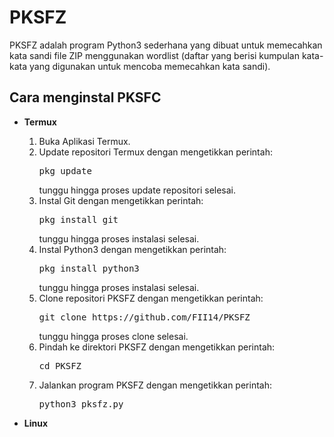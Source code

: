 <h1>PKSFZ</h1>
    <p>PKSFZ adalah program Python3 sederhana yang dibuat untuk memecahkan kata sandi file ZIP menggunakan wordlist (daftar yang berisi kumpulan kata-kata yang digunakan untuk mencoba memecahkan kata sandi).</p>
    <h2>Cara menginstal PKSFC</h2>
    <ul>
        <li><b>Termux</b></li>
        <ol type="1">
            <li>Buka Aplikasi Termux.</li>
            <li>Update repositori Termux dengan mengetikkan perintah: <pre>pkg update</pre> tunggu hingga proses update repositori selesai.</li>
            <li>Instal Git dengan mengetikkan perintah: <pre>pkg install git</pre> tunggu hingga proses instalasi selesai.</li>
            <li>Instal Python3 dengan mengetikkan perintah: <pre>pkg install python3</pre> tunggu hingga proses instalasi selesai.</li>
            <li>Clone repositori PKSFZ dengan mengetikkan perintah: <pre>git clone https://github.com/FII14/PKSFZ</pre> tunggu hingga proses clone selesai.</li>
            <li>Pindah ke direktori PKSFZ dengan mengetikkan perintah: <pre>cd PKSFZ</pre></li>
            <li>Jalankan program PKSFZ dengan mengetikkan perintah: <pre>python3 pksfz.py</pre></li>
        </ol>
        <li><b>Linux</b></li>
    </ul>
